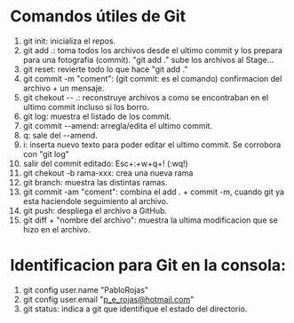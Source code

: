 
# Comandos útiles de Git

1. git init: inicializa el repos.
2. git add .: toma todos los archivos desde el ultimo commit y los prepara para una fotografia (commit). "git add ." sube los archivos al Stage...
3. git reset: revierte todo lo que hace "git add ."
4. git commit -m "coment": (git commit: es el comando) confirmacion del archivo + un mensaje.
5. git chekout -- .: reconstruye archivos a como se encontraban en el ultimo commit incluso si los borro.
6. git log: muestra el listado de los commit.
7. git commit --amend: arregla/edita el ultimo commit.
8.  q: sale del --amend.
9.  i: inserta nuevo texto para poder editar el ultimo commit. Se corrobora con "git log"
10. salir del commit editado: Esc+:+w+q+! (:wq!)
11. git chekout -b rama-xxx: crea una nueva rama
12. git branch: muestra las distintas ramas.
13. git commit -am "coment": combina el add . + commit -m, cuando git ya esta haciendole seguimiento al archivo.
14. git push: despliega el archivo a GitHub. 
15. git diff + "nombre del archivo": muestra la ultima modificacion que se hizo en el archivo.

# Identificacion para Git en la consola:

1. git config user.name "PabloRojas"
2. git config user.email "p_e_rojas@hotmail.com"
2. git status: indica a git que identifique el estado del directorio.

